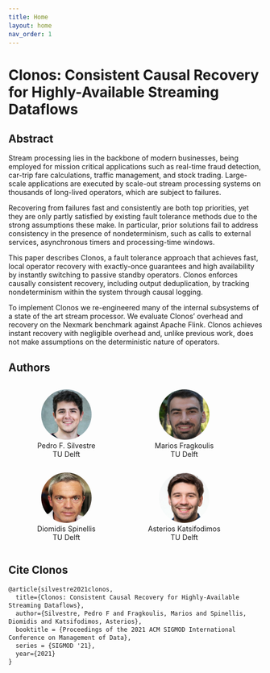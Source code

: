 ```yaml
---
title: Home
layout: home
nav_order: 1
---
```

# Clonos: Consistent Causal Recovery for Highly-Available Streaming Dataflows


## Abstract
Stream processing lies in the backbone of modern businesses, being
employed for mission critical applications such as real-time fraud
detection, car-trip fare calculations, traffic management, and stock
trading. Large-scale applications are executed by scale-out stream
processing systems on thousands of long-lived operators, which are
subject to failures. 

Recovering from failures fast and consistently are
both top priorities, yet they are only partly satisfied by existing fault
tolerance methods due to the strong assumptions these make. In
particular, prior solutions fail to address consistency in the presence
of nondeterminism, such as calls to external services, asynchronous
timers and processing-time windows.

This paper describes Clonos, a fault tolerance approach that
achieves fast, local operator recovery with exactly-once guarantees
and high availability by instantly switching to passive standby
operators. Clonos enforces causally consistent recovery, including
output deduplication, by tracking nondeterminism within the system 
through causal logging. 

To implement Clonos we re-engineered
many of the internal subsystems of a state of the art stream processor.
We evaluate Clonos’ overhead and recovery on the Nexmark
benchmark against Apache Flink. Clonos achieves instant recovery
with negligible overhead and, unlike previous work, does not make
assumptions on the deterministic nature of operators.

## Authors

<figure class="item" style="vertical-align:top; display: inline-block; text-align:center; width:150px">
    <a href="https://www.doc.ic.ac.uk/~pms20/"><img src="pedro_silvestre.jpg" height="100" width="100" style="border-radius:50%"/></a>
    <figcaption class="caption" style="display:block">Pedro F. Silvestre <br>TU Delft</figcaption>
</figure>


<figure class="item" style="vertical-align:top; display: inline-block; text-align:center; width:150px">
    <a href="http://mariosfragkoulis.gr/"><img src="marios_fragkoulis.jpg" height="100" width="100" style="border-radius:50%"/></a>
    <figcaption class="caption" style="display:block">Marios Fragkoulis <br> TU Delft</figcaption>
</figure>

<figure class="item" style="vertical-align:top; display: inline-block; text-align:center; width:150px">
    <a href="https://www.spinellis.gr"><img src="diomidis_spinellis.jpg" height="100" width="100" style="border-radius:50%"/></a>
    <figcaption class="caption" style="display:block">Diomidis Spinellis <br>TU Delft</figcaption>
</figure>

<figure class="item" style="vertical-align:top; display: inline-block; text-align:center; width:150px">
    <a href="http://asterios.katsifodimos.com/"><img src="asterios_katsifodimos.jpg" height="100" width="100" style="border-radius:50%"/></a>
    <figcaption class="caption" style="display:block">Asterios Katsifodimos <br>TU Delft</figcaption>
</figure>


## Cite Clonos

```
@article{silvestre2021clonos,
  title={Clonos: Consistent Causal Recovery for Highly-Available Streaming Dataflows},
  author={Silvestre, Pedro F and Fragkoulis, Marios and Spinellis, Diomidis and Katsifodimos, Asterios},
  booktitle = {Proceedings of the 2021 ACM SIGMOD International Conference on Management of Data},
  series = {SIGMOD '21},
  year={2021}
}
```
